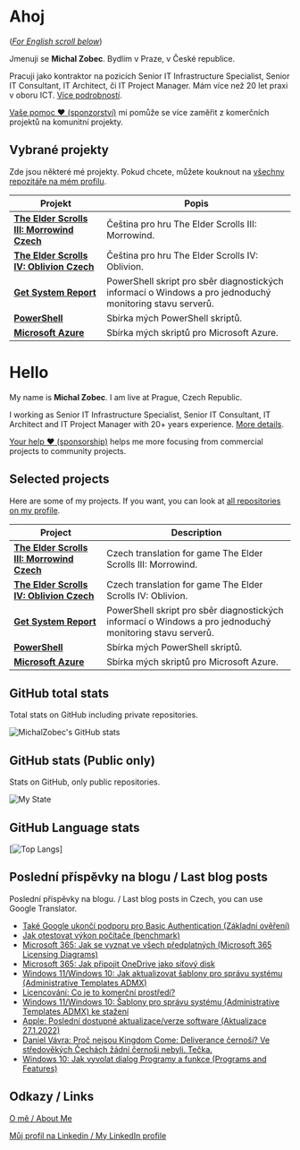 # Ahoj

<a name="documenttitle"></a>

([*For English scroll below*](#english "For English scroll below"))

Jmenuji se **Michal Zobec**. Bydlím v Praze, v České republice.

Pracuji jako kontraktor na pozicích Senior IT Infrastructure Specialist, Senior IT Consultant, IT Architect, či IT Project Manager. Mám více než 20 let praxi v oboru ICT. [Více podrobností](MichalZobec-About.md).

[Vaše pomoc :heart: (sponzorství)](https://github.com/sponsors/michalzobec) mi pomůže se více zaměřit z komerčních projektů na komunitní projekty.

## Vybrané projekty

Zde jsou některé mé projekty. Pokud chcete, můžete kouknout na [všechny repozitáře na mém profilu](https://github.com/michalzobec?tab=repositories).

| Projekt | Popis |
| --- | --- |
| **[The Elder Scrolls III: Morrowind Czech](https://github.com/michalzobec/TES3-Morrowind-cesky)** | Čeština pro hru The Elder Scrolls III: Morrowind. |
| **[The Elder Scrolls IV: Oblivion Czech](https://github.com/michalzobec/TES4-Oblivion-cesky)** | Čeština pro hru The Elder Scrolls IV: Oblivion. |
| **[Get System Report](https://github.com/michalzobec/Get-SystemReport)** | PowerShell skript pro sběr diagnostických informací o Windows a pro jednoduchý monitoring stavu serverů. |
| **[PowerShell](https://github.com/michalzobec/PowerShell)** | Sbírka mých PowerShell skriptů. |
| **[Microsoft Azure](https://github.com/michalzobec/microsoft-azure)** | Sbírka mých skriptů pro Microsoft Azure. |

<a name="english"></a>

# Hello

My name is **Michal Zobec**. I am live at Prague, Czech Republic.

I working as Senior IT Infrastructure Specialist, Senior IT Consultant, IT Architect and IT Project Manager with 20+ years experience. [More details](MichalZobec-About.md#english).

[Your help :heart: (sponsorship)](https://github.com/sponsors/michalzobec) helps me more focusing from commercial projects to community projects.

## Selected projects

Here are some of my projects. If you want, you can look at [all repositories on my profile](https://github.com/michalzobec?tab=repositories).

| Project | Description |
| --- | --- |
| **[The Elder Scrolls III: Morrowind Czech](https://github.com/michalzobec/TES3-Morrowind-cesky)** | Czech translation for game The Elder Scrolls III: Morrowind. |
| **[The Elder Scrolls IV: Oblivion Czech](https://github.com/michalzobec/TES4-Oblivion-cesky)** | Czech translation for game The Elder Scrolls IV: Oblivion. |
| **[Get System Report](https://github.com/michalzobec/Get-SystemReport)** | PowerShell skript pro sběr diagnostických informací o Windows a pro jednoduchý monitoring stavu serverů. |
| **[PowerShell](https://github.com/michalzobec/PowerShell)** | Sbírka mých PowerShell skriptů. |
| **[Microsoft Azure](https://github.com/michalzobec/microsoft-azure)** | Sbírka mých skriptů pro Microsoft Azure. |

## GitHub total stats

Total stats on GitHub including private repositories.

![MichalZobec's GitHub stats](https://github-readme-stats.vercel.app/api?username=michalzobec&count_private=true&show_icons=true)


## GitHub stats (Public only)

Stats on GitHub, only public repositories.

![My State](https://github-readme-stats.vercel.app/api?username=michalzobec&show_icons=true)

## GitHub Language stats

[![Top Langs](https://github-readme-stats.vercel.app/api/top-langs/?username=michalzobec&langs_count=10&layout=compact)]

## Poslední příspěvky na blogu / Last blog posts

Poslední příspěvky na blogu. / Last blog posts in Czech, you can use Google Translator.

<!-- BLOG-POST-LIST:START -->
- [Také Google ukončí podporu pro Basic Authentication &lpar;Základní ověření&rpar;](https://www.michalzobec.cz/take-google-ukonci-podporu-pro-basic-authentication-zakladni-overeni-8530)
- [Jak otestovat výkon počítače &lpar;benchmark&rpar;](https://www.michalzobec.cz/jak-otestovat-vykon-pocitace-benchmark-8433)
- [Microsoft 365: Jak se vyznat ve všech předplatných &lpar;Microsoft 365 Licensing Diagrams&rpar;](https://www.michalzobec.cz/microsoft-365-jak-se-vyznat-ve-vsech-predplatnych-microsoft-365-licensing-diagrams-8522)
- [Microsoft 365: Jak připojit OneDrive jako síťový disk](https://www.michalzobec.cz/microsoft-365-jak-pripojit-onedrive-jako-sitovy-disk-8520)
- [Windows 11/Windows 10: Jak aktualizovat šablony pro správu systému &lpar;Administrative Templates ADMX&rpar;](https://www.michalzobec.cz/windows-11-windows-10-jak-aktualizovat-sablony-pro-spravu-systemu-administrative-templates-admx-8507)
- [Licencování: Co je to komerční prostředí?](https://www.michalzobec.cz/licencovani-co-je-to-komercni-prostredi-8122)
- [Windows 11/Windows 10: Šablony pro správu systému &lpar;Administrative Templates ADMX&rpar; ke stažení](https://www.michalzobec.cz/windows-11-windows-10-sablony-pro-spravu-systemu-administrative-templates-admx-ke-stazeni-8508)
- [Apple: Poslední dostupné aktualizace/verze software &lpar;Aktualizace 27.1.2022&rpar;](https://www.michalzobec.cz/apple-posledni-dostupne-aktualizace-verze-software-7127)
- [Daniel Vávra: Proč nejsou Kingdom Come: Deliverance černoši? Ve středověkých Čechách žádní černoši nebyli. Tečka.](https://www.michalzobec.cz/daniel-vavra-proc-nejsou-kingdom-come-deliverance-cernosi-ve-stredovekych-cechach-zadni-cernosi-nebyli-tecka-8496)
- [Windows 10: Jak vyvolat dialog Programy a funkce &lpar;Programs and Features&rpar;](https://www.michalzobec.cz/windows-10-jak-vyvolat-dialog-programy-a-funkce-programs-and-features-8490)
<!-- BLOG-POST-LIST:END -->

## Odkazy / Links

[O mě / About Me](https://zob.ec/mylinktree)

[Můj profil na Linkedin / My LinkedIn profile](https://zob.ec/mylinkedin)
